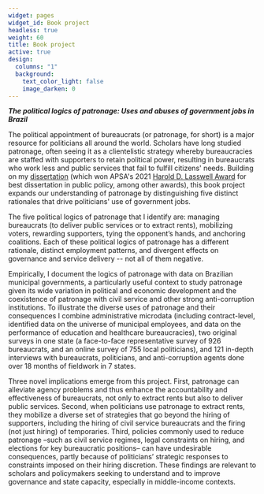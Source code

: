 ```yaml
---
widget: pages
widget_id: Book project
headless: true
weight: 60
title: Book project
active: true
design:
  columns: "1"
  background:
    text_color_light: false
    image_darken: 0
---
```

***The political logics of patronage: Uses and abuses of government jobs in Brazil***

The political appointment of bureaucrats (or patronage, for short) is a major resource for politicians all around the world. Scholars have long studied patronage, often seeing it as a clientelistic strategy whereby bureaucracies are staffed with supporters to retain political power, resulting in bureaucrats who work less and public services that fail to fulfill citizens' needs. Building on my [dissertation](https://dspace.mit.edu/handle/1721.1/128632) (which won APSA's 2021 [Harold D. Lasswell Award](https://politicalsciencenow.com/guillermo-toral-receives-the-2021-harold-d-lasswell-award/) for best dissertation in public policy, among other awards), this book project expands our understanding of patronage by distinguishing five distinct rationales that drive politicians' use of government jobs.

The five political logics of patronage that I identify are: managing bureaucrats (to deliver public services or to extract rents), mobilizing voters, rewarding supporters, tying the opponent’s hands, and anchoring coalitions. Each of these political logics of patronage has a different rationale, distinct employment patterns, and divergent effects on governance and service delivery -- not all of them negative.

Empirically, I document the logics of patronage with data on Brazilian municipal governments, a particularly useful context to study patronage given its wide variation in political and economic development and the coexistence of patronage with civil service and other strong anti-corruption institutions. To illustrate the diverse uses of patronage and their consequences I combine administrative microdata (including contract-level, identified data on the universe of municipal employees, and data on the performance of education and healthcare bureaucracies), two original surveys in one state (a face-to-face representative survey of 926 bureaucrats, and an online survey of 755 local politicians), and 121 in-depth interviews with bureaucrats, politicians, and anti-corruption agents done over 18 months of fieldwork in 7 states.

Three novel implications emerge from this project. First, patronage can alleviate agency problems and thus enhance the accountability and effectiveness of bureaucrats, not only to extract rents but also to deliver public services. Second, when politicians use patronage to extract rents, they mobilize a diverse set of strategies that go beyond the hiring of supporters, including the hiring of civil service bureaucrats and the firing (not just hiring) of temporaries. Third, policies commonly used to reduce patronage –such as civil service regimes, legal constraints on hiring, and elections for key bureaucratic positions– can have undesirable consequences, partly because of politicians’ strategic responses to constraints imposed on their hiring discretion. These findings are relevant to scholars and policymakers seeking to understand and to improve governance and state capacity, especially in middle-income contexts.